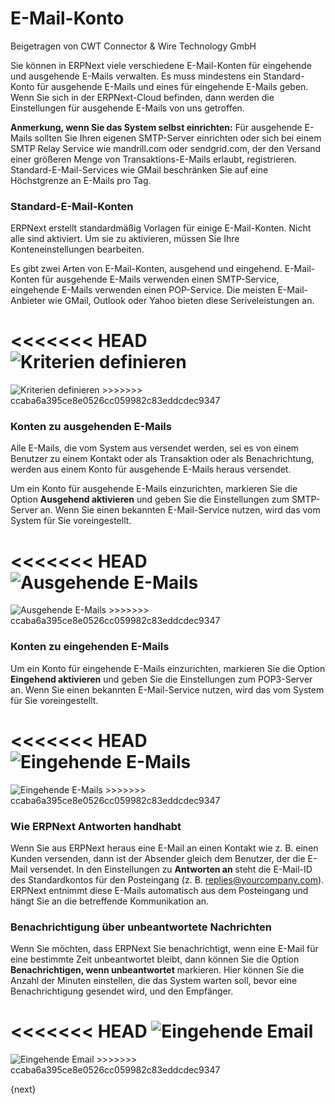 # E-Mail-Konto
<span class="text-muted contributed-by">Beigetragen von CWT Connector & Wire Technology GmbH</span>

Sie können in ERPNext viele verschiedene E-Mail-Konten für eingehende und ausgehende E-Mails verwalten. Es muss mindestens ein Standard-Konto für ausgehende E-Mails und eines für eingehende E-Mails geben. Wenn Sie sich in der ERPNext-Cloud befinden, dann werden die Einstellungen für ausgehende E-Mails von uns getroffen.

**Anmerkung, wenn Sie das System selbst einrichten:** Für ausgehende E-Mails sollten Sie Ihren eigenen SMTP-Server einrichten oder sich bei einem SMTP Relay Service wie mandrill.com oder sendgrid.com, der den Versand einer größeren Menge von Transaktions-E-Mails erlaubt, registrieren. Standard-E-Mail-Services wie GMail beschränken Sie auf eine Höchstgrenze an E-Mails pro Tag.

### Standard-E-Mail-Konten

ERPNext erstellt standardmäßig Vorlagen für einige E-Mail-Konten. Nicht alle sind aktiviert. Um sie zu aktivieren, müssen Sie Ihre Konteneinstellungen bearbeiten.

Es gibt zwei Arten von E-Mail-Konten, ausgehend und eingehend. E-Mail-Konten für ausgehende E-Mails verwenden einen SMTP-Service, eingehende E-Mails verwenden einen POP-Service. Die meisten E-Mail-Anbieter wie GMail, Outlook oder Yahoo bieten diese Seriveleistungen an.

<<<<<<< HEAD
<img class="screenshot" alt="Kriterien definieren" src="/docs/assets/img/setup/email/email-account-list.png">
=======
<img class="screenshot" alt="Kriterien definieren" src="{{docs_base_url}}/assets/img/setup/email/email-account-list.png">
>>>>>>> ccaba6a395ce8e0526cc059982c83eddcdec9347

### Konten zu ausgehenden E-Mails

Alle E-Mails, die vom System aus versendet werden, sei es von einem Benutzer zu einem Kontakt oder als Transaktion oder als Benachrichtung, werden aus einem Konto für ausgehende E-Mails heraus versendet.

Um ein Konto für ausgehende E-Mails einzurichten, markieren Sie die Option **Ausgehend aktivieren** und geben Sie die Einstellungen zum SMTP-Server an. Wenn Sie einen bekannten E-Mail-Service nutzen, wird das vom System für Sie voreingestellt.

<<<<<<< HEAD
<img class="screenshot" alt="Ausgehende E-Mails" src="/docs/assets/img/setup/email/email-account-sending.png">
=======
<img class="screenshot" alt="Ausgehende E-Mails" src="{{docs_base_url}}/assets/img/setup/email/email-account-sending.png">
>>>>>>> ccaba6a395ce8e0526cc059982c83eddcdec9347

### Konten zu eingehenden E-Mails

Um ein Konto für eingehende E-Mails einzurichten, markieren Sie die Option **Eingehend aktivieren** und geben Sie die Einstellungen zum POP3-Server an. Wenn Sie einen bekannten E-Mail-Service nutzen, wird das vom System für Sie voreingestellt.

<<<<<<< HEAD
<img class="screenshot" alt="Eingehende E-Mails" src="/docs/assets/img/setup/email/email-account-incoming.png">
=======
<img class="screenshot" alt="Eingehende E-Mails" src="{{docs_base_url}}/assets/img/setup/email/email-account-incoming.png">
>>>>>>> ccaba6a395ce8e0526cc059982c83eddcdec9347

### Wie ERPNext Antworten handhabt

Wenn Sie aus ERPNext heraus eine E-Mail an einen Kontakt wie z. B. einen Kunden versenden, dann ist der Absender gleich dem Benutzer, der die E-Mail versendet. In den Einstellungen zu **Antworten an** steht die E-Mail-ID des Standardkontos für den Posteingang (z. B. replies@yourcompany.com). ERPNext entnimmt diese E-Mails automatisch aus dem Posteingang und hängt Sie an die betreffende Kommunikation an.

### Benachrichtigung über unbeantwortete Nachrichten

Wenn Sie möchten, dass ERPNext Sie benachrichtigt, wenn eine E-Mail für eine bestimmte Zeit unbeantwortet bleibt, dann können Sie die Option **Benachrichtigen, wenn unbeantwortet** markieren. Hier können Sie die Anzahl der Minuten einstellen, die das System warten soll, bevor eine Benachrichtigung gesendet wird, und den Empfänger.

<<<<<<< HEAD
<img class="screenshot" alt="Eingehende Email" src="/docs/assets/img/setup/email/email-account-unreplied.png">
=======
<img class="screenshot" alt="Eingehende Email" src="{{docs_base_url}}/assets/img/setup/email/email-account-unreplied.png">
>>>>>>> ccaba6a395ce8e0526cc059982c83eddcdec9347

{next}
